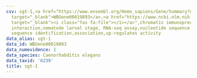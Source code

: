 ```yaml
---
csv: sgt-1,<a href="https://www.ensembl.org/Homo_sapiens/Gene/Summary?db=core;g=WBGene00019893"
  target="_blank">WBGene00019893</a>,<a href="https://www.ncbi.nlm.nih.gov/pubmed/27688402"
  target="_blank"><i class="fas fa-file"></i></a>",chromatin immunoprecipitation assay,direct
  interaction,nematode larval stage, RNA-seq assay,nucleotide sequence identification,nucleotide
  sequence identification,association,up-regulates activity
data_alias: sgt-1
data_id: WBGene00019893
data_numevidence: 1
data_species: Caenorhabditis elegans
data_taxid: '6239'
title: sgt-1
---
```

